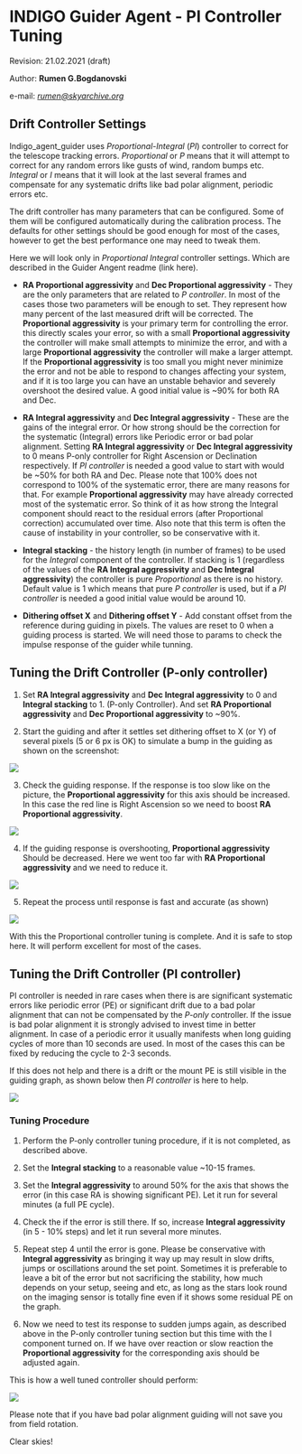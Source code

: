 # INDIGO Guider Agent - PI Controller Tuning

Revision: 21.02.2021 (draft)

Author: **Rumen G.Bogdanovski**

e-mail: *rumen@skyarchive.org*

## Drift Controller Settings

Indigo_agent_guider uses *Proportional-Integral* (*PI*) controller to correct for the telescope tracking errors. *Proportional* or *P*
means that it will attempt to correct for any random errors like gusts of wind, random bumps etc. *Integral* or *I* means
that it will look at the last several frames and compensate for any systematic drifts like bad polar alignment, periodic
errors etc.

The drift controller has many parameters that can be configured. Some of them will be configured automatically
during the calibration process. The defaults for other settings should be good enough for most of the cases, however
to get the best performance one may need to tweak them.

Here we will look only in *Proportional Integral* controller settings. Which are described in the Guider Angent readme (link here).

* **RA Proportional aggressivity** and **Dec Proportional aggressivity** - They are the only parameters that are related to *P controller*. In most of the cases those two parameters will be enough to set. They represent how many percent of the last measured drift will be corrected.
The **Proportional aggressivity** is your primary term for controlling the error. this directly scales your error, so with a small **Proportional aggressivity** the controller will make small attempts to minimize the error, and with a large **Proportional aggressivity** the controller will make a larger attempt. If the **Proportional aggressivity** is too small you might never minimize the error and not be able to respond to changes affecting your system, and if it is too large you can have an unstable behavior and severely overshoot the desired value. A good initial value is ~90% for both RA and Dec.

* **RA Integral aggressivity** and **Dec Integral aggressivity** - These are the gains of the integral error. Or how strong should be the correction for the systematic (Integral) errors like Periodic error or bad polar alignment. Setting **RA Integral aggressivity** or **Dec Integral aggressivity** to 0 means P-only controller for Right Ascension or Declination respectively. If *PI controller* is needed a good value to start with would be ~50% for both RA and Dec. Please note that 100% does not correspond to 100% of the systematic error, there are many reasons for that. For example **Proportional aggressivity** may have already corrected most of the systematic error. So think of it as how strong the Integral component should react to the residual errors (after Proportional correction) accumulated over time. Also note that this term is often the cause of instability in your controller, so be conservative with it.

* **Integral stacking** - the history length (in number of frames) to be used for the *Integral* component of the controller. If stacking is 1 (regardless of the values of the **RA Integral aggressivity** and **Dec Integral aggressivity**) the controller is pure *Proportional* as there is no history.
Default value is 1 which means that pure *P controller* is used, but if a *PI controller* is needed a good initial value would be around 10.

* **Dithering offset X** and  **Dithering offset Y** - Add constant offset from the reference during guiding in pixels. The values are reset to 0 when a guiding process is started. We will need those to params to check the impulse response of the guider while tunning.

## Tuning the Drift Controller (P-only controller)

1. Set **RA Integral aggressivity** and **Dec Integral aggressivity** to 0 and **Integral stacking** to 1.
(P-only Controller). And set **RA Proportional aggressivity** and **Dec Proportional aggressivity** to ~90%.

2. Start the guiding and after it settles set dithering offset to X (or Y) of several pixels (5 or 6 px is OK) to simulate a bump in the guiding as shown on the screenshot:

![](GUIDING_PI_CONTROLLER_TUNING/1.ICP_dither.png)

3. Check the guiding response. If the response is too slow like on the picture, the **Proportional aggressivity** for this axis should be increased. In this case the red line is Right Ascension so we need to boost **RA Proportional aggressivity**.

![](GUIDING_PI_CONTROLLER_TUNING/2.undershoot.png)

4. If the guiding response is overshooting, **Proportional aggressivity** Should be decreased. Here we went too far with **RA Proportional aggressivity** and we need to reduce it.

![](GUIDING_PI_CONTROLLER_TUNING/3.overshoot.png)

5. Repeat the process until response is fast and accurate (as shown)

![](GUIDING_PI_CONTROLLER_TUNING/4.ok_response.png)

With this the Proportional controller tuning is complete. And it is safe to stop here. It will perform excellent for most of the cases.

## Tuning the Drift Controller (PI controller)
PI controller is needed in rare cases when there is are significant systematic errors like periodic error (PE) or significant drift due to a bad polar alignment that can not be compensated by the *P-only* controller. If the issue is bad polar alignment it is strongly advised to invest time in better alignment. In case of a periodic error it usually manifests when long guiding cycles of more than 10 seconds are used. In most of the cases this can be fixed by reducing the cycle to 2-3 seconds.

If this does not help and there is a drift or the mount PE is still visible in the guiding graph, as shown below then *PI controller* is here to help.

![](GUIDING_PI_CONTROLLER_TUNING/6.P_only.png)

### Tuning Procedure
1. Perform the P-only controller tuning procedure, if it is not completed, as described above.

2. Set the **Integral stacking** to a reasonable value ~10-15 frames.

3. Set the **Integral aggressivity** to around 50% for the axis that shows the error (in this case RA is showing significant PE). Let it run for several minutes (a full PE cycle).

4. Check the if the error is still there. If so, increase **Integral aggressivity** (in 5 - 10% steps) and let it run several more minutes.

5. Repeat step 4 until the error is gone. Please be conservative with **Integral aggressivity** as bringing it way up may result in slow drifts, jumps or oscillations around the set point. Sometimes it is preferable to leave a bit of the error but not sacrificing the stability, how much depends on your setup, seeing and etc, as long as the stars look round on the imaging sensor is totally fine even if it shows some residual PE on the graph.

6. Now we need to test its response to sudden jumps again, as described above in the P-only controller tuning section but this time with the I component turned on. If we have over reaction or slow reaction the **Proportional aggressivity** for the corresponding axis should be adjusted again.

This is how a well tuned controller should perform:

![](GUIDING_PI_CONTROLLER_TUNING/7.tunned.png)

Please note that if you have bad polar alignment guiding will not save you from field rotation.

Clear skies!
